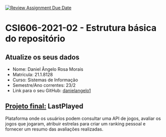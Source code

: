 [![Review Assignment Due Date](https://classroom.github.com/assets/deadline-readme-button-24ddc0f5d75046c5622901739e7c5dd533143b0c8e959d652212380cedb1ea36.svg)](https://classroom.github.com/a/OP3aNSDP)

# **CSI606-2021-02 - Estrutura básica do repositório**

## Atualize os seus dados

- Nome: Daniel Ângelo Rosa Morais
- Matrícula: 21.1.8128
- Curso: Sistemas de Informação
- Semestre/Ano correntes: 23/2
- Link para o seu GitHub: [danielangelo1](https://github.com/danielangelo1)

## [Projeto final:](./Projeto/README.md) LastPlayed

Plataforma onde os usuários podem consultar uma API de jogos, avaliar os jogos que jogaram, atribuir estrelas para criar um ranking pessoal e fornecer um resumo das avaliações realizadas.
